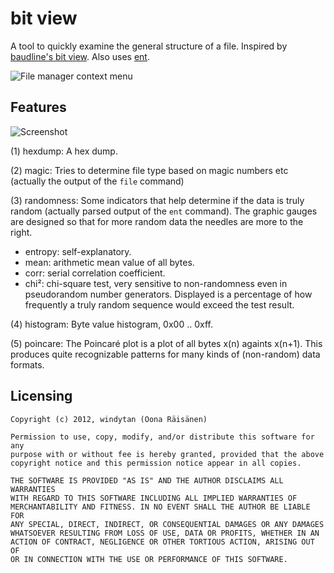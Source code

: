 bit view
========
A tool to quickly examine the general structure of a file. Inspired by [baudline's bit view](http://www.baudline.com/manual/open_file.html#bit_view). Also uses [ent](http://www.fourmilab.ch/random/).

![File manager context menu](http://www.cs.helsinki.fi/u/okraisan/bitview-menu.png)

Features
--------

![Screenshot](http://www.cs.helsinki.fi/u/okraisan/bitshot-readme.png)

(1) hexdump: A hex dump.

(2) magic: Tries to determine file type based on magic numbers etc (actually the output of the `file` command)

(3) randomness: Some indicators that help determine if the data is truly random (actually parsed output of the `ent` command). The graphic gauges are designed so that for more random data the needles are more to the right.

*  entropy: self-explanatory.
*  mean: arithmetic mean value of all bytes.
*  corr: serial correlation coefficient.
*  chi²: chi-square test, very sensitive to non-randomness even in pseudorandom number generators. Displayed is a percentage of how frequently a truly random sequence would exceed the test result.

(4) histogram: Byte value histogram, 0x00 .. 0xff.

(5) poincare: The Poincaré plot is a plot of all bytes x(n) againts x(n+1). This produces quite recognizable patterns for many kinds of (non-random) data formats.

Licensing
---------

    Copyright (c) 2012, windytan (Oona Räisänen)
    
    Permission to use, copy, modify, and/or distribute this software for any
    purpose with or without fee is hereby granted, provided that the above
    copyright notice and this permission notice appear in all copies.
    
    THE SOFTWARE IS PROVIDED "AS IS" AND THE AUTHOR DISCLAIMS ALL WARRANTIES
    WITH REGARD TO THIS SOFTWARE INCLUDING ALL IMPLIED WARRANTIES OF
    MERCHANTABILITY AND FITNESS. IN NO EVENT SHALL THE AUTHOR BE LIABLE FOR
    ANY SPECIAL, DIRECT, INDIRECT, OR CONSEQUENTIAL DAMAGES OR ANY DAMAGES
    WHATSOEVER RESULTING FROM LOSS OF USE, DATA OR PROFITS, WHETHER IN AN
    ACTION OF CONTRACT, NEGLIGENCE OR OTHER TORTIOUS ACTION, ARISING OUT OF
    OR IN CONNECTION WITH THE USE OR PERFORMANCE OF THIS SOFTWARE.
